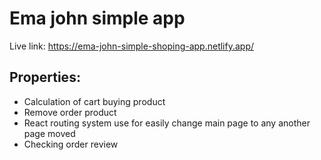 # Ema john simple app
Live link: https://ema-john-simple-shoping-app.netlify.app/

## Properties:
- Calculation of cart buying product
- Remove order product
- React routing system use for easily change main page to any another page moved
- Checking order review


